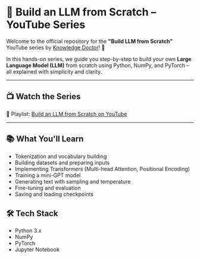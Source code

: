 # 🧠 Build an LLM from Scratch – YouTube Series

Welcome to the official repository for the **"Build LLM from Scratch"** YouTube series by [Knowledge Doctor](https://www.youtube.com/@knowledgedoctor3849)! 🚀

In this hands-on series, we guide you step-by-step to build your own **Large Language Model (LLM)** from scratch using Python, NumPy, and PyTorch – all explained with simplicity and clarity.

---

## 📺 Watch the Series

📌 Playlist: [Build an LLM from Scratch on YouTube]()

---

## 📚 What You'll Learn

- Tokenization and vocabulary building
- Building datasets and preparing inputs
- Implementing Transformers (Multi-head Attention, Positional Encoding)
- Training a mini-GPT model
- Generating text with sampling and temperature
- Fine-tuning and evaluation
- Saving and loading checkpoints


## 🛠️ Tech Stack

- Python 3.x
- NumPy
- PyTorch
- Jupyter Notebook

